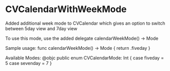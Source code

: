 # CVCalendarWithWeekMode

Added additional week mode to CVCalendar which gives an option to switch between 5day view and 7day view

To use this mode, use the added delegate
calendarWeekMode() -> Mode

Sample usage:
func calendarWeekMode() -> Mode {
  return .fiveday
}

Available Modes:
@objc public enum CVCalendarMode: Int {
    case fiveday = 5
    case sevenday = 7
}
